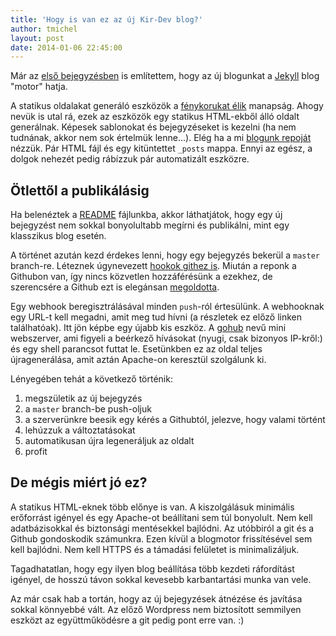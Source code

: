 ```yaml
---
title: 'Hogy is van ez az új Kir-Dev blog?'
author: tmichel
layout: post
date: 2014-01-06 22:45:00
---
```


Már az [első bejegyzésben](/post/2013-12-23-megujulunk) is említettem, hogy az új blogunkat a [Jekyll](http://jekyllrb.com/) blog "motor" hatja.

A statikus oldalakat generáló eszközök a [fénykorukat élik](http://staticsitegenerators.net/) manapság. Ahogy nevük is utal rá, ezek az eszközök egy statikus HTML-ekből álló oldalt generálnak. Képesek sablonokat és bejegyzéseket is kezelni (ha nem tudnának, akkor nem sok értelmük lenne...). Elég ha a mi [blogunk repoját](https://github.com/kir-dev/kir-dev.sch.bme.hu) nézzük. Pár HTML fájl és egy kitüntettet `_posts` mappa. Ennyi az egész, a dolgok nehezét pedig rábízzuk pár automatizált eszközre.

## Ötlettől a publikálásig

Ha belenéztek a [README](https://github.com/kir-dev/kir-dev.sch.bme.hu/blob/master/README.md) fájlunkba, akkor láthatjátok, hogy egy új bejegyzést nem sokkal bonyolultabb megírni és publikálni, mint egy klasszikus blog esetén.

A történet azután kezd érdekes lenni, hogy egy bejegyzés bekerül a `master` branch-re. Léteznek úgynevezett [hookok githez is](http://git-scm.com/book/en/Customizing-Git-Git-Hooks). Miután a reponk a Githubon van, így nincs közvetlen hozzáférésünk a ezekhez, de szerencsére a Github ezt is elegánsan [megoldotta](https://help.github.com/articles/post-receive-hooks).

Egy webhook beregisztrálásával minden `push`-ról értesülünk. A webhooknak egy URL-t kell megadni, amit meg tud hívni (a részletek ez előző linken találhatóak). Itt jön képbe egy újabb kis eszköz. A [gohub](https://github.com/adeven/gohub) nevű mini webszerver, ami figyeli a beérkező hívásokat (nyugi, csak bizonyos IP-kről:) és egy shell parancsot futtat le. Esetünkben ez az oldal teljes újragenerálása, amit aztán Apache-on keresztül szolgálunk ki.

Lényegében tehát a következő történik:

1. megszületik az új bejegyzés
2. a `master` branch-be push-oljuk
3. a szerverünkre beesik egy kérés a Githubtól, jelezve, hogy valami történt
4. lehúzzuk a változtatásokat
5. automatikusan újra legeneráljuk az oldalt
6. profit

## De mégis miért jó ez?

A statikus HTML-eknek több előnye is van. A kiszolgálásuk minimális erőforrást igényel és egy Apache-ot beállítani sem túl bonyolult. Nem kell adatbázisokkal és biztonsági mentésekkel bajlódni. Az utóbbiról a git és a Github gondoskodik számunkra. Ezen kívül a blogmotor frissítésével sem kell bajlódni. Nem kell HTTPS és a támadási felületet is minimalizáljuk.

Tagadhatatlan, hogy egy ilyen blog beállítása több kezdeti ráfordítást igényel, de hosszú távon sokkal kevesebb karbantartási munka van vele.

Az már csak hab a tortán, hogy az új bejegyzések átnézése és javítása sokkal könnyebbé vált. Az előző Wordpress nem biztosított semmilyen eszközt az együttműködésre a git pedig pont erre van. :)

